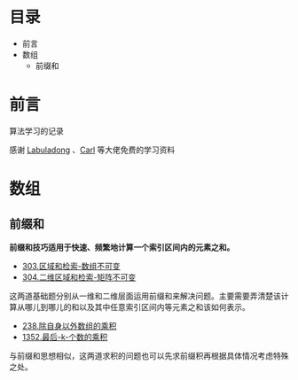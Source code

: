 # 目录 <!-- omit in toc -->
- 前言
- 数组
  - 前缀和

# 前言

算法学习的记录

感谢 [Labuladong](https://github.com/labuladong/fucking-algorithm) 、[Carl](https://github.com/youngyangyang04/leetcode-master) 等大佬免费的学习资料

# 数组

## 前缀和

**前缀和技巧适用于快速、频繁地计算一个索引区间内的元素之和。**

- [303.区域和检索-数组不可变](Array/303.区域和检索-数组不可变.java)
- [304.二维区域和检索-矩阵不可变](Array/304.二维区域和检索-矩阵不可变.java)

这两道基础题分别从一维和二维层面运用前缀和来解决问题。主要需要弄清楚该计算从哪儿到哪儿的和以及其中任意索引区间内等元素之和该如何表示。

- [238.除自身以外数组的乘积](Array/238.除自身以外数组的乘积.java)
- [1352.最后-k-个数的乘积](Array/1352.最后-k-个数的乘积.java)

与前缀和思想相似，这两道求积的问题也可以先求前缀积再根据具体情况考虑特殊之处。